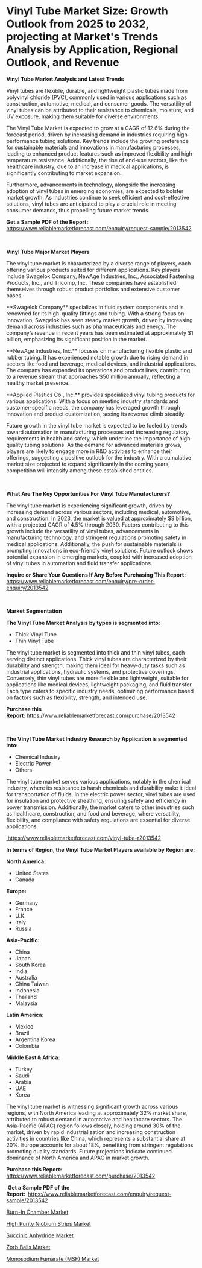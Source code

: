 <p><h1>Vinyl Tube Market Size: Growth Outlook from 2025 to 2032, projecting at Market's Trends Analysis by Application, Regional Outlook, and Revenue</h1></p><p><strong>Vinyl Tube Market Analysis and Latest Trends</strong></p>
<p><p>Vinyl tubes are flexible, durable, and lightweight plastic tubes made from polyvinyl chloride (PVC), commonly used in various applications such as construction, automotive, medical, and consumer goods. The versatility of vinyl tubes can be attributed to their resistance to chemicals, moisture, and UV exposure, making them suitable for diverse environments. </p><p>The Vinyl Tube Market is expected to grow at a CAGR of 12.6% during the forecast period, driven by increasing demand in industries requiring high-performance tubing solutions. Key trends include the growing preference for sustainable materials and innovations in manufacturing processes, leading to enhanced product features such as improved flexibility and high-temperature resistance. Additionally, the rise of end-use sectors, like the healthcare industry, due to an increase in medical applications, is significantly contributing to market expansion. </p><p>Furthermore, advancements in technology, alongside the increasing adoption of vinyl tubes in emerging economies, are expected to bolster market growth. As industries continue to seek efficient and cost-effective solutions, vinyl tubes are anticipated to play a crucial role in meeting consumer demands, thus propelling future market trends.</p></p>
<p><strong>Get a Sample PDF of the Report:&nbsp;</strong> <a href="https://www.reliablemarketforecast.com/enquiry/request-sample/2013542?utm_campaign=2196&utm_medium=2&utm_source=Github&utm_content=ia&utm_term=30012025&utm_id=vinyl-tube">https://www.reliablemarketforecast.com/enquiry/request-sample/2013542</a></p>
<p>&nbsp;</p>
<p><strong>Vinyl Tube Major Market Players</strong></p>
<p><p>The vinyl tube market is characterized by a diverse range of players, each offering various products suited for different applications. Key players include Swagelok Company, NewAge Industries, Inc., Associated Fastening Products, Inc., and Tricomp, Inc. These companies have established themselves through robust product portfolios and extensive customer bases.</p><p>**Swagelok Company** specializes in fluid system components and is renowned for its high-quality fittings and tubing. With a strong focus on innovation, Swagelok has seen steady market growth, driven by increasing demand across industries such as pharmaceuticals and energy. The company’s revenue in recent years has been estimated at approximately $1 billion, emphasizing its significant position in the market.</p><p>**NewAge Industries, Inc.** focuses on manufacturing flexible plastic and rubber tubing. It has experienced notable growth due to rising demand in sectors like food and beverage, medical devices, and industrial applications. The company has expanded its operations and product lines, contributing to a revenue stream that approaches $50 million annually, reflecting a healthy market presence.</p><p>**Applied Plastics Co., Inc.** provides specialized vinyl tubing products for various applications. With a focus on meeting industry standards and customer-specific needs, the company has leveraged growth through innovation and product customization, seeing its revenue climb steadily.</p><p>Future growth in the vinyl tube market is expected to be fueled by trends toward automation in manufacturing processes and increasing regulatory requirements in health and safety, which underline the importance of high-quality tubing solutions. As the demand for advanced materials grows, players are likely to engage more in R&D activities to enhance their offerings, suggesting a positive outlook for the industry. With a cumulative market size projected to expand significantly in the coming years, competition will intensify among these established entities.</p></p>
<p>&nbsp;</p>
<p><strong>What Are The Key Opportunities For Vinyl Tube Manufacturers?</strong></p>
<p><p>The vinyl tube market is experiencing significant growth, driven by increasing demand across various sectors, including medical, automotive, and construction. In 2023, the market is valued at approximately $9 billion, with a projected CAGR of 4.5% through 2030. Factors contributing to this growth include the versatility of vinyl tubes, advancements in manufacturing technology, and stringent regulations promoting safety in medical applications. Additionally, the push for sustainable materials is prompting innovations in eco-friendly vinyl solutions. Future outlook shows potential expansion in emerging markets, coupled with increased adoption of vinyl tubes in automation and fluid transfer applications.</p></p>
<p><strong>Inquire or Share Your Questions If Any Before Purchasing This Report:</strong> <a href="https://www.reliablemarketforecast.com/enquiry/pre-order-enquiry/2013542?utm_campaign=2196&utm_medium=2&utm_source=Github&utm_content=ia&utm_term=30012025&utm_id=vinyl-tube">https://www.reliablemarketforecast.com/enquiry/pre-order-enquiry/2013542</a></p>
<p>&nbsp;</p>
<p><strong>Market Segmentation</strong></p>
<p><strong>The Vinyl Tube Market Analysis by types is segmented into:</strong></p>
<p><ul><li>Thick Vinyl Tube</li><li>Thin Vinyl Tube</li></ul></p>
<p><p>The vinyl tube market is segmented into thick and thin vinyl tubes, each serving distinct applications. Thick vinyl tubes are characterized by their durability and strength, making them ideal for heavy-duty tasks such as industrial applications, hydraulic systems, and protective coverings. Conversely, thin vinyl tubes are more flexible and lightweight, suitable for applications like medical devices, lightweight packaging, and fluid transfer. Each type caters to specific industry needs, optimizing performance based on factors such as flexibility, strength, and intended use.</p></p>
<p><strong>Purchase this Report:&nbsp;</strong><a href="https://www.reliablemarketforecast.com/purchase/2013542?utm_campaign=2196&utm_medium=2&utm_source=Github&utm_content=ia&utm_term=30012025&utm_id=vinyl-tube">https://www.reliablemarketforecast.com/purchase/2013542</a></p>
<p>&nbsp;</p>
<p><strong>The Vinyl Tube Market Industry Research by Application is segmented into:</strong></p>
<p><ul><li>Chemical Industry</li><li>Electric Power</li><li>Others</li></ul></p>
<p><p>The vinyl tube market serves various applications, notably in the chemical industry, where its resistance to harsh chemicals and durability make it ideal for transportation of fluids. In the electric power sector, vinyl tubes are used for insulation and protective sheathing, ensuring safety and efficiency in power transmission. Additionally, the market caters to other industries such as healthcare, construction, and food and beverage, where versatility, flexibility, and compliance with safety regulations are essential for diverse applications.</p></p>
<p><a href="https://www.reliablemarketforecast.com/vinyl-tube-r2013542?utm_campaign=2196&utm_medium=2&utm_source=Github&utm_content=ia&utm_term=30012025&utm_id=vinyl-tube">&nbsp;https://www.reliablemarketforecast.com/vinyl-tube-r2013542</a></p>
<p><strong>In terms of Region, the Vinyl Tube Market Players available by Region are:</strong></p>
<p>
    <p> <strong> North America: </strong>
        <ul>
            <li>United States</li>
            <li>Canada</li>
        </ul>
        </p> 
    <p> <strong> Europe: </strong>
        <ul>
            <li>Germany</li>
            <li>France</li>
            <li>U.K.</li>
            <li>Italy</li>
            <li>Russia</li>
        </ul>
        </p> 
    <p> <strong> Asia-Pacific: </strong>
        <ul>
            <li>China</li>
            <li>Japan</li>
            <li>South Korea</li>
            <li>India</li>
            <li>Australia</li>
            <li>China Taiwan</li>
            <li>Indonesia</li>
            <li>Thailand</li>
            <li>Malaysia</li>
        </ul>
        </p> 
    <p> <strong> Latin America: </strong>
        <ul>
            <li>Mexico</li>
            <li>Brazil</li>
            <li>Argentina Korea</li>
            <li>Colombia</li>
        </ul>
        </p> 
    <p> <strong> Middle East & Africa: </strong>
        <ul>
            <li>Turkey</li>
            <li>Saudi</li>
            <li>Arabia</li>
            <li>UAE</li>
            <li>Korea</li>
        </ul>
    </p>
    </p>
<p><p>The vinyl tube market is witnessing significant growth across various regions, with North America leading at approximately 32% market share, attributed to robust demand in automotive and healthcare sectors. The Asia-Pacific (APAC) region follows closely, holding around 30% of the market, driven by rapid industrialization and increasing construction activities in countries like China, which represents a substantial share at 20%. Europe accounts for about 18%, benefiting from stringent regulations promoting quality standards. Future projections indicate continued dominance of North America and APAC in market growth.</p></p>
<p><strong>Purchase this Report: </strong><a href="https://www.reliablemarketforecast.com/purchase/2013542?utm_campaign=2196&utm_medium=2&utm_source=Github&utm_content=ia&utm_term=30012025&utm_id=vinyl-tube">https://www.reliablemarketforecast.com/purchase/2013542</a></p>
<p>&nbsp;<strong>Get a Sample PDF of the Report:&nbsp;&nbsp;</strong><a href="https://www.reliablemarketforecast.com/enquiry/request-sample/2013542?utm_campaign=2196&utm_medium=2&utm_source=Github&utm_content=ia&utm_term=30012025&utm_id=vinyl-tube">https://www.reliablemarketforecast.com/enquiry/request-sample/2013542</a></p>
<p><strong></strong></p>
<p><p><a href="https://www.linkedin.com/pulse/in-depth-burn-in-chamber-market-research-comprehensive-insights-c29vc?utm_campaign=2196&utm_medium=2&utm_source=Github&utm_content=ia&utm_term=30012025&utm_id=vinyl-tube">Burn-In Chamber Market</a></p><p><a href="https://www.linkedin.com/pulse/value-segmentation-share-andanalysis-high-purity-niobium-ysree?utm_campaign=2196&utm_medium=2&utm_source=Github&utm_content=ia&utm_term=30012025&utm_id=vinyl-tube">High Purity Niobium Strips Market</a></p><p><a href="https://www.linkedin.com/pulse/global-succinic-anhydride-market-overview-2025-2032-key-ta0fe?utm_campaign=2196&utm_medium=2&utm_source=Github&utm_content=ia&utm_term=30012025&utm_id=vinyl-tube">Succinic Anhydride Market</a></p><p><a href="https://www.linkedin.com/pulse/revenue-insights-growth-forecast-zorb-balls-industry-55-vgmne?utm_campaign=2196&utm_medium=2&utm_source=Github&utm_content=ia&utm_term=30012025&utm_id=vinyl-tube">Zorb Balls Market</a></p><p><a href="https://www.linkedin.com/pulse/monosodium-fumarate-msf-market-evolution-regional-adaptations-iifrc?utm_campaign=2196&utm_medium=2&utm_source=Github&utm_content=ia&utm_term=30012025&utm_id=vinyl-tube">Monosodium Fumarate (MSF) Market</a></p></p>